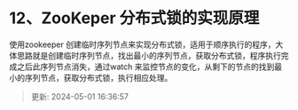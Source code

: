 # 12、ZooKeper 分布式锁的实现原理

使用zookeeper 创建临时序列节点来实现分布式锁，适用于顺序执行的程序，大体思路就是创建临时序列节点，找出最小的序列节点，获取分布式锁，程序执行完成之后此序列节点消失，通过watch 来监控节点的变化，从剩下的节点的找到最小的序列节点，获取分布式锁，执行相应处理。

> 更新: 2024-05-01 16:36:57  
